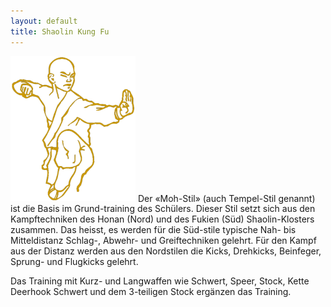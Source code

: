 ```yaml
---
layout: default
title: Shaolin Kung Fu
---
```


<img class="ifloat-right" src="/images/judoka-300px.png" alt="Judoka" width="200px">
Der «Moh-Stil» (auch Tempel-Stil genannt) ist die Basis im Grund-training des Schülers. Dieser Stil setzt sich aus den Kampftechniken des Honan (Nord) und des Fukien (Süd) Shaolin-Klosters zusammen. Das heisst, es werden für die Süd-stile typische Nah- bis Mitteldistanz Schlag-, Abwehr- und Greiftechniken gelehrt. Für den Kampf aus der Distanz werden aus den Nordstilen die Kicks, Drehkicks, Beinfeger, Sprung- und Flugkicks gelehrt.

Das Training mit Kurz- und Langwaffen wie Schwert, Speer, Stock, Kette Deerhook Schwert und dem 3-teiligen Stock ergänzen das Training.

